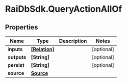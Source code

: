 # RaiDbSdk.QueryActionAllOf

## Properties

Name | Type | Description | Notes
------------ | ------------- | ------------- | -------------
**inputs** | [**[Relation]**](Relation.md) |  | [optional] 
**outputs** | **[String]** |  | [optional] 
**persist** | **[String]** |  | [optional] 
**source** | [**Source**](Source.md) |  | 


